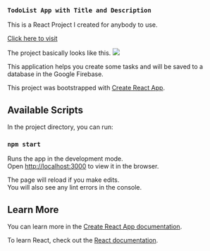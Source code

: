 

### `TodoList App with Title and Description`
This is a React Project I created for anybody to use. <br>

[Click here to visit](https://aimanski05.herokuapp.com)
<br>

The project basically looks like this. ![](images/listApp.png)


This application helps you create some tasks and will be saved 
to a database in the Google Firebase. 

This project was bootstrapped with [Create React App](https://github.com/facebook/create-react-app).

## Available Scripts

In the project directory, you can run:

### `npm start`

Runs the app in the development mode.<br>
Open [http://localhost:3000](http://localhost:3000) to view it in the browser.

The page will reload if you make edits.<br>
You will also see any lint errors in the console.


## Learn More

You can learn more in the [Create React App documentation](https://facebook.github.io/create-react-app/docs/getting-started).

To learn React, check out the [React documentation](https://reactjs.org/).
